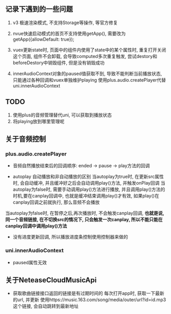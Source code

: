 ## 记录下遇到的一些问题

1. v3 极速渲染模式, 不支持Storage等操作, 等官方修复

2. nvue快速启动模式的首页不支持使用getApp(), 需要改为getApp({allowDefault: true});

3. vuex更新state时, 页面中的组件内使用了state中的某个属性时, 重复打开关闭这个页面, 组件不会卸载, 会导致computed多次重复触发, 尝试destory和beforeDestory中销毁组件, 但是没有销毁成功

4. innerAudioContext对象的paused值获取不到, 导致不能判断当前播放状态, 只能通过各种回调和vuex单独维护playing		使用plus.audio.createPlayer代替uni.innerAudioContext

## TODO
1. 使用plus的音频管理替代uni, 可以获取到播放状态
2. 将playing放到哪里管理呢

## 关于音频控制

### plus.audio.createPlayer

* 音频自然播放结束后的回调顺序: 
ended -> pause -> play方法的回调

* autoplay 自动播放和非自动播放的区别
当autoplay为true时, 在更新src属性时, 会自动缓冲, 并且缓冲好之后会自动调用play()方法, 并触发onPlay回调
当autoplay为false时, 需要手动调用play()方法进行播放, 并且调用play()方法的时机,要在canplay回调中, 也就是缓冲结束调用play()才有效, 如果play()在canplay回调之前就执行, 那么音频不会播放

当autoplay为false时, 在暂停之后,再次播放时, 不会触发canplay回调, __也就是说, 同一个音频链接, 在不切换src的情况下, 只会触发一次canplay, 所以不能只能在canplay回调中调用play()方法__

* 没有进度更新回调, 所以播放进度条控制使用控制器来做的

### uni.innerAudioContext
* paused属性无效

## 关于NeteaseCloudMusicApi
* 获取歌曲链接接口返回的链接是有过期时间的
每次打开app时, 获取一下最新的url, 并更新
使用https://music.163.com/song/media/outer/url?id=id.mp3 这个链接, 会自动跳转到最新地址

